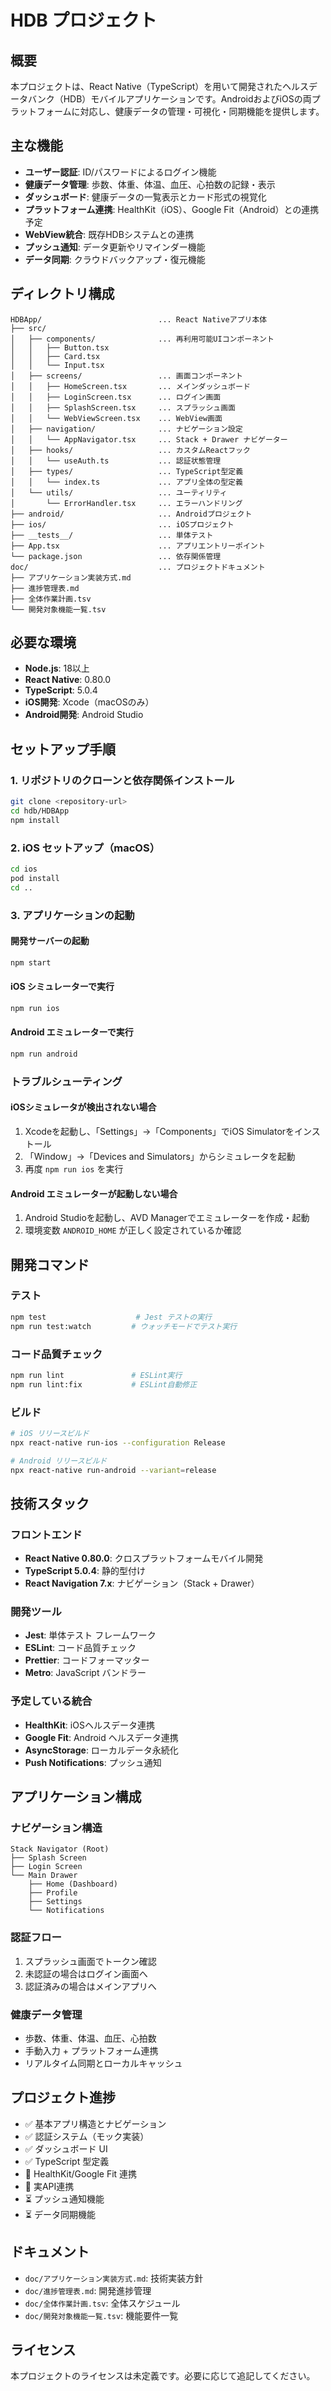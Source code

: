 # HDB プロジェクト

## 概要
本プロジェクトは、React Native（TypeScript）を用いて開発されたヘルスデータバンク（HDB）モバイルアプリケーションです。AndroidおよびiOSの両プラットフォームに対応し、健康データの管理・可視化・同期機能を提供します。

## 主な機能
- **ユーザー認証**: ID/パスワードによるログイン機能
- **健康データ管理**: 歩数、体重、体温、血圧、心拍数の記録・表示
- **ダッシュボード**: 健康データの一覧表示とカード形式の視覚化
- **プラットフォーム連携**: HealthKit（iOS）、Google Fit（Android）との連携予定
- **WebView統合**: 既存HDBシステムとの連携
- **プッシュ通知**: データ更新やリマインダー機能
- **データ同期**: クラウドバックアップ・復元機能

## ディレクトリ構成
```
HDBApp/                          ... React Nativeアプリ本体
├── src/
│   ├── components/              ... 再利用可能UIコンポーネント
│   │   ├── Button.tsx
│   │   ├── Card.tsx
│   │   └── Input.tsx
│   ├── screens/                 ... 画面コンポーネント
│   │   ├── HomeScreen.tsx       ... メインダッシュボード
│   │   ├── LoginScreen.tsx      ... ログイン画面
│   │   ├── SplashScreen.tsx     ... スプラッシュ画面
│   │   └── WebViewScreen.tsx    ... WebView画面
│   ├── navigation/              ... ナビゲーション設定
│   │   └── AppNavigator.tsx     ... Stack + Drawer ナビゲーター
│   ├── hooks/                   ... カスタムReactフック
│   │   └── useAuth.ts           ... 認証状態管理
│   ├── types/                   ... TypeScript型定義
│   │   └── index.ts             ... アプリ全体の型定義
│   └── utils/                   ... ユーティリティ
│       └── ErrorHandler.tsx     ... エラーハンドリング
├── android/                     ... Androidプロジェクト
├── ios/                         ... iOSプロジェクト
├── __tests__/                   ... 単体テスト
├── App.tsx                      ... アプリエントリーポイント
└── package.json                 ... 依存関係管理
doc/                             ... プロジェクトドキュメント
├── アプリケーション実装方式.md
├── 進捗管理表.md
├── 全体作業計画.tsv
└── 開発対象機能一覧.tsv
```

## 必要な環境
- **Node.js**: 18以上
- **React Native**: 0.80.0
- **TypeScript**: 5.0.4
- **iOS開発**: Xcode（macOSのみ）
- **Android開発**: Android Studio

## セットアップ手順

### 1. リポジトリのクローンと依存関係インストール
```bash
git clone <repository-url>
cd hdb/HDBApp
npm install
```

### 2. iOS セットアップ（macOS）
```bash
cd ios
pod install
cd ..
```

### 3. アプリケーションの起動

#### 開発サーバーの起動
```bash
npm start
```

#### iOS シミュレーターで実行
```bash
npm run ios
```

#### Android エミュレーターで実行
```bash
npm run android
```

### トラブルシューティング

#### iOSシミュレータが検出されない場合
1. Xcodeを起動し、「Settings」→「Components」でiOS Simulatorをインストール
2. 「Window」→「Devices and Simulators」からシミュレータを起動
3. 再度 `npm run ios` を実行

#### Android エミュレーターが起動しない場合
1. Android Studioを起動し、AVD Managerでエミュレーターを作成・起動
2. 環境変数 `ANDROID_HOME` が正しく設定されているか確認

## 開発コマンド

### テスト
```bash
npm test                    # Jest テストの実行
npm run test:watch         # ウォッチモードでテスト実行
```

### コード品質チェック
```bash
npm run lint               # ESLint実行
npm run lint:fix           # ESLint自動修正
```

### ビルド
```bash
# iOS リリースビルド
npx react-native run-ios --configuration Release

# Android リリースビルド
npx react-native run-android --variant=release
```

## 技術スタック

### フロントエンド
- **React Native 0.80.0**: クロスプラットフォームモバイル開発
- **TypeScript 5.0.4**: 静的型付け
- **React Navigation 7.x**: ナビゲーション（Stack + Drawer）

### 開発ツール
- **Jest**: 単体テスト フレームワーク
- **ESLint**: コード品質チェック
- **Prettier**: コードフォーマッター
- **Metro**: JavaScript バンドラー

### 予定している統合
- **HealthKit**: iOSヘルスデータ連携
- **Google Fit**: Android ヘルスデータ連携
- **AsyncStorage**: ローカルデータ永続化
- **Push Notifications**: プッシュ通知

## アプリケーション構成

### ナビゲーション構造
```
Stack Navigator (Root)
├── Splash Screen
├── Login Screen
└── Main Drawer
    ├── Home (Dashboard)
    ├── Profile
    ├── Settings
    └── Notifications
```

### 認証フロー
1. スプラッシュ画面でトークン確認
2. 未認証の場合はログイン画面へ
3. 認証済みの場合はメインアプリへ

### 健康データ管理
- 歩数、体重、体温、血圧、心拍数
- 手動入力 + プラットフォーム連携
- リアルタイム同期とローカルキャッシュ

## プロジェクト進捗
- ✅ 基本アプリ構造とナビゲーション
- ✅ 認証システム（モック実装）
- ✅ ダッシュボード UI
- ✅ TypeScript 型定義
- 🔄 HealthKit/Google Fit 連携
- 🔄 実API連携
- ⏳ プッシュ通知機能
- ⏳ データ同期機能

## ドキュメント
- `doc/アプリケーション実装方式.md`: 技術実装方針
- `doc/進捗管理表.md`: 開発進捗管理
- `doc/全体作業計画.tsv`: 全体スケジュール
- `doc/開発対象機能一覧.tsv`: 機能要件一覧

## ライセンス
本プロジェクトのライセンスは未定義です。必要に応じて追記してください。